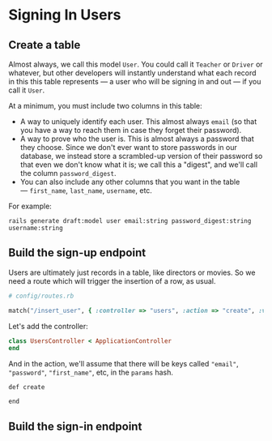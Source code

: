 # Signing In Users

## Create a table

Almost always, we call this model `User`. You could call it `Teacher` or `Driver` or whatever, but other developers will instantly understand what each record in this this table represents — a user who will be signing in and out — if you call it `User`.

At a minimum, you must include two columns in this table:

 - A way to uniquely identify each user. This almost always `email` (so that you have a way to reach them in case they forget their password).
 - A way to prove who the user is. This is almost always a password that they choose. Since we don't ever want to store passwords in our database, we instead store a scrambled-up version of their password so that even we don't know what it is; we call this a "digest", and we'll call the column `password_digest`.
 - You can also include any other columns that you want in the table — `first_name`, `last_name`, `username`, etc.

For example:

```
rails generate draft:model user email:string password_digest:string username:string
```

## Build the sign-up endpoint

Users are ultimately just records in a table, like directors or movies. So we need a route which will trigger the insertion of a row, as usual.

```ruby
# config/routes.rb

match("/insert_user", { :controller => "users", :action => "create", :via => "post" })
```

Let's add the controller:

```ruby
class UsersController < ApplicationController
end
```

And in the action, we'll assume that there will be keys called `"email"`, `"password"`, `"first_name"`, etc, in the `params` hash.

```
def create
  
end
```


## Build the sign-in endpoint
